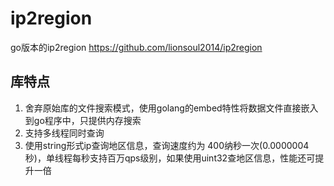 # ip2region
go版本的ip2region https://github.com/lionsoul2014/ip2region

## 库特点
1. 舍弃原始库的文件搜索模式，使用golang的embed特性将数据文件直接嵌入到go程序中，只提供内存搜索
2. 支持多线程同时查询
3. 使用string形式ip查询地区信息，查询速度约为 400纳秒一次(0.0000004秒)，单线程每秒支持百万qps级别，如果使用uint32查地区信息，性能还可提升一倍
